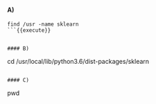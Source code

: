 #### A)

```
find /usr -name sklearn
```{{execute}}


#### B)

```
cd /usr/local/lib/python3.6/dist-packages/sklearn
```{{execute}}

#### C)

```
pwd
```{{execute}}

